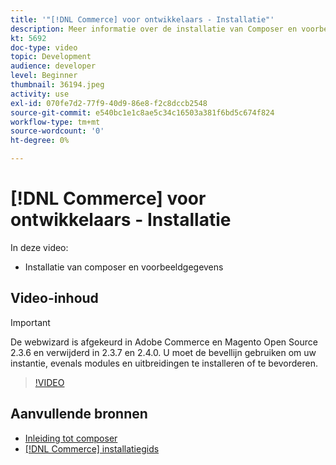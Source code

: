 ```yaml
---
title: '"[!DNL Commerce] voor ontwikkelaars - Installatie"'
description: Meer informatie over de installatie van Composer en voorbeeldgegevens.
kt: 5692
doc-type: video
topic: Development
audience: developer
level: Beginner
thumbnail: 36194.jpeg
activity: use
exl-id: 070fe7d2-77f9-40d9-86e8-f2c8dccb2548
source-git-commit: e540bc1e1c8ae5c34c16503a381f6bd5c674f824
workflow-type: tm+mt
source-wordcount: '0'
ht-degree: 0%

---
```


# [!DNL Commerce] voor ontwikkelaars - Installatie

In deze video:

- Installatie van composer en voorbeeldgegevens

## Video-inhoud

>[!IMPORTANT]
>
>De webwizard is afgekeurd in Adobe Commerce en Magento Open Source 2.3.6 en verwijderd in 2.3.7 en 2.4.0. U moet de bevellijn gebruiken om uw instantie, evenals modules en uitbreidingen te installeren of te bevorderen.

>[!VIDEO](https://video.tv.adobe.com/v/36194?quality=12&learn=on)

## Aanvullende bronnen

- [Inleiding tot composer](https://devdocs.magento.com/guides/v2.4/extension-dev-guide/intro/intro-composer.html)
- [[!DNL Commerce] installatiegids](https://devdocs.magento.com/guides/v2.4/install-gde/install-flow-diagram.html)
